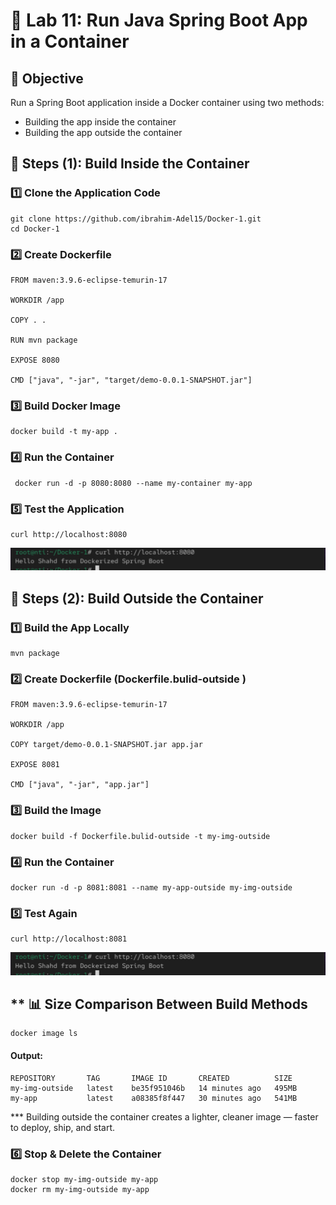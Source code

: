# 📘 Lab 11: Run Java Spring Boot App in a Container

## 🧩 Objective
Run a Spring Boot application inside a Docker container using two methods:
- Building the app inside the container
- Building the app outside the container

## 🔁 Steps (1): Build Inside the Container

### 1️⃣ Clone the Application Code

```
git clone https://github.com/ibrahim-Adel15/Docker-1.git
cd Docker-1
```

### 2️⃣ Create Dockerfile

```
FROM maven:3.9.6-eclipse-temurin-17

WORKDIR /app

COPY . .

RUN mvn package

EXPOSE 8080

CMD ["java", "-jar", "target/demo-0.0.1-SNAPSHOT.jar"]
```

### 3️⃣ Build Docker Image

```
docker build -t my-app .
```

### 4️⃣ Run the Container

```
 docker run -d -p 8080:8080 --name my-container my-app
```

### 5️⃣ Test the Application

```
curl http://localhost:8080
```
![Alt text](./images/curloutside.jpg)


## 🔁 Steps (2): Build Outside the Container

### 1️⃣ Build the App Locally

```
mvn package
```

### 2️⃣ Create Dockerfile (Dockerfile.bulid-outside )

```
FROM maven:3.9.6-eclipse-temurin-17

WORKDIR /app

COPY target/demo-0.0.1-SNAPSHOT.jar app.jar

EXPOSE 8081

CMD ["java", "-jar", "app.jar"]
```

### 3️⃣ Build the Image

```
docker build -f Dockerfile.bulid-outside -t my-img-outside 
```

### 4️⃣ Run the Container

```
docker run -d -p 8081:8081 --name my-app-outside my-img-outside
```

### 5️⃣ Test Again

```
curl http://localhost:8081
```
![Alt text](./images/curloutside.jpg)

## ** 📊 Size Comparison Between Build Methods

```
docker image ls
```

#### Output:
```
REPOSITORY       TAG       IMAGE ID       CREATED          SIZE
my-img-outside   latest    be35f951046b   14 minutes ago   495MB
my-app           latest    a08385f8f447   30 minutes ago   541MB
```
***  Building outside the container creates a lighter, cleaner image — faster to deploy, ship, and start. 


### 6️⃣ Stop & Delete the Container

```
docker stop my-img-outside my-app 
docker rm my-img-outside my-app 
```



